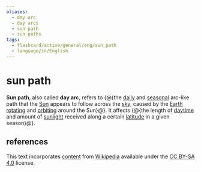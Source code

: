 ```yaml
---
aliases:
  - day arc
  - day arcs
  - sun path
  - sun paths
tags:
  - flashcard/active/general/eng/sun_path
  - language/in/English
---
```


# sun path

__Sun path__, also called __day arc__, refers to {@{the [daily](diurnal%20motion.md) and [seasonal](season.md) arc-like path that the [Sun](Sun.md) appears to follow across the [sky](sky.md), caused by the [Earth](Earth.md) [rotating](Earth's%20rotation.md) and [orbiting](Earth's%20orbit.md) around the Sun}@}. It affects {@{the length of [daytime](daytime.md) and amount of [sunlight](sunlight.md) received along a certain [latitude](latitude.md) in a given season}@}. <!--SR:!2025-05-15,242,330!2025-08-18,314,330-->

## references

This text incorporates [content](https://en.wikipedia.org/wiki/sun_path) from [Wikipedia](Wikipedia.md) available under the [CC BY-SA 4.0](https://creativecommons.org/licenses/by-sa/4.0/) license.
